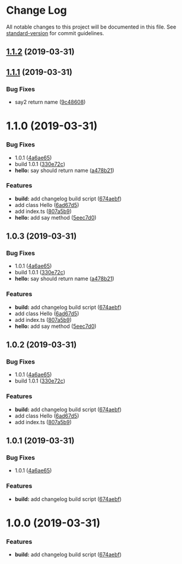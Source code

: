 # Change Log

All notable changes to this project will be documented in this file. See [standard-version](https://github.com/conventional-changelog/standard-version) for commit guidelines.

## [1.1.2](https://github.com/why520crazy/detect-decorators/compare/v1.1.1...v1.1.2) (2019-03-31)



## [1.1.1](https://github.com/why520crazy/detect-decorators/compare/v1.1.0...v1.1.1) (2019-03-31)


### Bug Fixes

* say2 return name ([9c48608](https://github.com/why520crazy/detect-decorators/commit/9c48608))



# 1.1.0 (2019-03-31)


### Bug Fixes

* 1.0.1 ([4a6ae65](https://github.com/why520crazy/detect-decorators/commit/4a6ae65))
* build 1.0.1 ([330e72c](https://github.com/why520crazy/detect-decorators/commit/330e72c))
* **hello:** say should return name ([a478b21](https://github.com/why520crazy/detect-decorators/commit/a478b21))


### Features

* **build:** add changelog build script ([674aebf](https://github.com/why520crazy/detect-decorators/commit/674aebf))
* add class Hello ([6ad67d5](https://github.com/why520crazy/detect-decorators/commit/6ad67d5))
* add index.ts ([807a5b9](https://github.com/why520crazy/detect-decorators/commit/807a5b9))
* **hello:** add say method ([5eec7d0](https://github.com/why520crazy/detect-decorators/commit/5eec7d0))



## 1.0.3 (2019-03-31)


### Bug Fixes

* 1.0.1 ([4a6ae65](https://github.com/why520crazy/detect-decorators/commit/4a6ae65))
* build 1.0.1 ([330e72c](https://github.com/why520crazy/detect-decorators/commit/330e72c))
* **hello:** say should return name ([a478b21](https://github.com/why520crazy/detect-decorators/commit/a478b21))


### Features

* **build:** add changelog build script ([674aebf](https://github.com/why520crazy/detect-decorators/commit/674aebf))
* add class Hello ([6ad67d5](https://github.com/why520crazy/detect-decorators/commit/6ad67d5))
* add index.ts ([807a5b9](https://github.com/why520crazy/detect-decorators/commit/807a5b9))
* **hello:** add say method ([5eec7d0](https://github.com/why520crazy/detect-decorators/commit/5eec7d0))



## 1.0.2 (2019-03-31)


### Bug Fixes

* 1.0.1 ([4a6ae65](https://github.com/why520crazy/detect-decorators/commit/4a6ae65))
* build 1.0.1 ([330e72c](https://github.com/why520crazy/detect-decorators/commit/330e72c))


### Features

* **build:** add changelog build script ([674aebf](https://github.com/why520crazy/detect-decorators/commit/674aebf))
* add class Hello ([6ad67d5](https://github.com/why520crazy/detect-decorators/commit/6ad67d5))
* add index.ts ([807a5b9](https://github.com/why520crazy/detect-decorators/commit/807a5b9))



## 1.0.1 (2019-03-31)


### Bug Fixes

* 1.0.1 ([4a6ae65](https://github.com/why520crazy/detect-decorators/commit/4a6ae65))


### Features

* **build:** add changelog build script ([674aebf](https://github.com/why520crazy/detect-decorators/commit/674aebf))




# 1.0.0 (2019-03-31)


### Features

* **build:** add changelog build script ([674aebf](https://github.com/why520crazy/detect-decorators/commit/674aebf))
